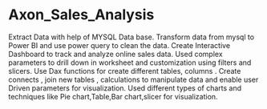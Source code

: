 # Axon_Sales_Analysis
Extract Data with help of MYSQL Data base. 
Transform data  from mysql to Power BI and use power query to clean the data.
Create Interactive Dashboard to track and analyze online sales data.
Used complex  parameters to drill down in worksheet and customization using filters and slicers.
Use Dax functions for create different tables, columns .
Create connects , join new tables , calculations to manipulate data and enable user Driven parameters for visualization.
Used different types of charts and techniques like Pie chart,Table,Bar chart,slicer for visualization.

